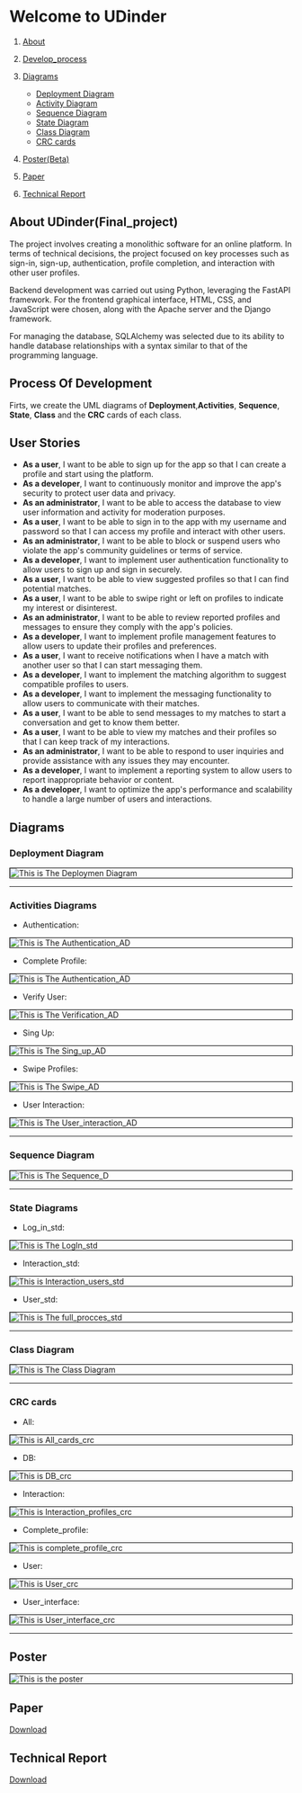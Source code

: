 # Welcome to UDinder

1. [About](#about-udinderfinal_project)
2. [Develop_process](#user-stories)
3. [Diagrams](#diagrams)
    - [Deployment Diagram](#deployment-diagram)
    - [Activity Diagram](#activity-diagrams)
    - [Sequence Diagram](#sequence-diagram)
    - [State Diagram](#state-diagrams)
    - [Class Diagram](#class-diagram)
    - [CRC cards](#crc-cards)

4. [Poster(Beta)](#poster)
5. [Paper](#paper)
6. [Technical Report](#technical-report)

## About UDinder(Final_project)

The project involves creating a monolithic software for an online platform. In terms of technical decisions, the project focused on key processes such as sign-in, sign-up, authentication, profile completion, and interaction with other user profiles.

Backend development was carried out using Python, leveraging the FastAPI framework. For the frontend graphical interface, HTML, CSS, and JavaScript were chosen, along with the Apache server and the Django framework.

For managing the database, SQLAlchemy was selected due to its ability to handle database relationships with a syntax similar to that of the programming language.

## Process Of Development

Firts, we create the UML diagrams of __Deployment__,__Activities__, __Sequence__, __State__, __Class__ and the __CRC__ cards of each class.

## User Stories

- __As a user__, I want to be able to sign up for the app so that I can create a profile and start using the platform.
- __As a developer__, I want to continuously monitor and improve the app's security to protect user data and privacy.
- __As an administrator__, I want to be able to access the database to view user information and activity for moderation purposes.
- __As a user__, I want to be able to sign in to the app with my username and password so that I can access my profile and interact with other users.
- __As an administrator__, I want to be able to block or suspend users who violate the app's community guidelines or terms of service.
- __As a developer__, I want to implement user authentication functionality to allow users to sign up and sign in securely.
- __As a user__, I want to be able to view suggested profiles so that I can find potential matches.
- __As a user__, I want to be able to swipe right or left on profiles to indicate my interest or disinterest.
- __As an administrator__, I want to be able to review reported profiles and messages to ensure they comply with the app's policies.
- __As a developer__, I want to implement profile management features to allow users to update their profiles and preferences.
- __As a user__, I want to receive notifications when I have a match with another user so that I can start messaging them.
- __As a developer__, I want to implement the matching algorithm to suggest compatible profiles to users.
- __As a developer__, I want to implement the messaging functionality to allow users to communicate with their matches.
- __As a user__, I want to be able to send messages to my matches to start a conversation and get to know them better.
- __As a user__, I want to be able to view my matches and their profiles so that I can keep track of my interactions.
- __As an administrator__, I want to be able to respond to user inquiries and provide assistance with any issues they may encounter.
- __As a developer__, I want to implement a reporting system to allow users to report inappropriate behavior or content.
- __As a developer__, I want to optimize the app's performance and scalability to handle a large number of users and interactions.

## Diagrams

### Deployment Diagram

<img src="docs/Deployment diagram/deployment_diagram.png" alt="This is The Deploymen Diagram" style="display: block; margin: auto; border: 1px solid black;">

***

### Activities Diagrams

- Authentication:
<img src="docs/Activity Diagrams/authentication_ad.png" alt="This is The Authentication_AD" style="display: block; margin: auto; border: 1px solid black;">

- Complete Profile:
<img src="docs/Activity Diagrams/Complete_profile_ad.png" alt="This is The Authentication_AD" style="display: block; margin: auto; border: 1px solid black;">

- Verify User:
<img src="docs/Activity Diagrams/Gen.png" alt="This is The Verification_AD" style="display: block; margin: auto; border: 1px solid black;">

- Sing Up:
<img src="docs/Activity Diagrams/Sign_up_AD.png" alt="This is The Sing_up_AD" style="display: block; margin: auto; border: 1px solid black;">

- Swipe Profiles:
<img src="docs/Activity Diagrams/swipe_funtion_AD.png" alt="This is The Swipe_AD" style="display: block; margin: auto; border: 1px solid black;">

- User Interaction:
<img src="docs/Activity Diagrams/User_interaction_AD.png" alt="This is The User_interaction_AD" style="display: block; margin: auto; border: 1px solid black;">

***

### Sequence Diagram

<img src="docs/Sequence diagram/sequence_diagram.png" alt="This is The Sequence_D" style="display: block; margin: auto; border: 1px solid black;">

***

### State Diagrams

- Log_in_std:
<img src="docs/State diagrams/authentication_SD.png" alt="This is The LogIn_std" style="display: block; margin: auto; border: 1px solid black;">

- Interaction_std:
<img src="docs/State diagrams/Idle_SD.png" alt="This is Interaction_users_std" style="display: block; margin: auto; border: 1px solid black;">

- User_std:
<img src="docs/State diagrams/user_sd.png" alt="This is The full_procces_std" style="display: block; margin: auto; border: 1px solid black;">

***

### Class Diagram

<img src="docs/Class Diagrams/Cd.png" alt="This is The Class Diagram" style="display: block; margin: auto; border: 1px solid black;">

***

### CRC cards

- All:
<img src="docs/CRC Cards/All_CRC.png" alt="This is All_cards_crc" style="display: block; margin: auto; border: 1px solid black;">

- DB:
<img src="docs/CRC Cards/DB_CRC.png" alt="This is DB_crc" style="display: block; margin: auto; border: 1px solid black;">

- Interaction:
<img src="docs/CRC Cards/InteractionProfiles_CRC.png" alt="This is Interaction_profiles_crc" style="display: block; margin: auto; border: 1px solid black;">

- Complete_profile:
<img src="docs/CRC Cards/Profile_CRC.png" alt="This is complete_profile_crc" style="display: block; margin: auto; border: 1px solid black;">

- User:
<img src="docs/CRC Cards/User_CRC.png" alt="This is User_crc" style="display: block; margin: auto; border: 1px solid black;">

- User_interface:
<img src="docs/CRC Cards/UserInterface_CRC.png" alt="This is User_interface_crc" style="display: block; margin: auto; border: 1px solid black;">

***

## Poster
<img src="research/poster/UDinder_poster.png" alt="This is the poster" style="display: block; margin: auto; border: 1px solid black;">

## Paper

[Download](research/paper/UDinder.pdf)

## Technical Report

[Download](research/UDinder_TechnicalReport.pdf)
